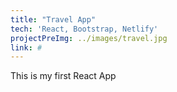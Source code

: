 ```yaml
---
title: "Travel App"
tech: 'React, Bootstrap, Netlify'
projectPreImg: ../images/travel.jpg
link: #
---
```


This is my first React App
